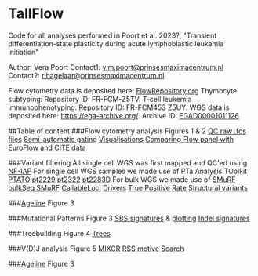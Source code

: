 # TallFlow
Code for all analyses performed in Poort et al. 2023?, "Transient differentiation-state plasticity during acute lymphoblastic leukemia initiation" 

Author: Vera Poort
Contact1: v.m.poort@prinsesmaximacentrum.nl
Contact2: r.hagelaar@prinsesmaximacentrum.nl

Flow cytometry data is deposited here: [FlowRepository.org](http://flowrepository.org/) 
Thymocyte subtyping: Repository ID: FR-FCM-Z5TV. T-cell leukemia immunophenotyping: Repository ID: FR-FCM453
Z5UY.
WGS data is deposited here: https://ega-archive.org/. Archive ID: [EGAD00001011126](https://ega-archive.org/search-results.php?query=EGAD00001011126)


##Table of content
###Flow cytometry analysis
Figures 1 & 2
[QC raw .fcs files](https://github.com/ProjectsVanBox/TallFlow/blob/main/PythonGating/QC_flowfiles.R)
[Semi-automatic gating](https://github.com/ProjectsVanBox/TallFlow/tree/main/PythonGating)
[Visualisations](https://github.com/ProjectsVanBox/TallFlow/tree/main/Barcharts)
[Comparing Flow panel with EuroFlow and CITE data]()

###Variant filtering
All single cell WGS was first mapped and QC'ed using [NF-IAP](https://github.com/ToolsVanBox/NF-IAP)
For single cell WGS samples we made use of PTa Analysis TOolkit [PTATO](https://github.com/ToolsVanBox/PTATO)
[pt2229](https://github.com/ProjectsVanBox/TallFlow/tree/main/PTA_Dev_2229)
[pt2322](https://github.com/ProjectsVanBox/TallFlow/tree/main/PTA_Dev_2322)
[pt2283D](https://github.com/ProjectsVanBox/TallFlow/tree/main/PTA_pt2283D)
For bulk WGS we made use of [SMuRF](https://github.com/ToolsVanBox/SMuRF)
[bulkSeq SMuRF](https://github.com/ProjectsVanBox/TallFlow/tree/main/BulkSeq_SMuRF)
[CallableLoci](https://github.com/ProjectsVanBox/TallFlow/tree/main/CallableLociBulk)
[Drivers](https://github.com/ProjectsVanBox/TallFlow/tree/main/Drivers)
[True Positive Rate](https://github.com/ProjectsVanBox/TallFlow/tree/main/TruePosRate)
[Structural variants](https://github.com/ProjectsVanBox/TallFlow/tree/main/SVs)

###[Ageline](https://github.com/ProjectsVanBox/TallFlow/tree/main/AgeLine)
Figure 3

###Mutational Patterns
Figure 3
[SBS signatures](https://github.com/ProjectsVanBox/TallFlow/tree/main/Mutpatterns) & [plotting](https://github.com/ProjectsVanBox/TallFlow/blob/main/MutationalPatterns_Addon.R)
[Indel signatures](https://github.com/ProjectsVanBox/TallFlow/tree/main/IndelSignatures)

###Treebuilding
Figure 4
[Trees](https://github.com/ProjectsVanBox/TallFlow/tree/main/TreeBuilding)

###V(D)J analysis
Figure 5
[MIXCR](https://github.com/ProjectsVanBox/TallFlow/tree/main/MIXCR)
[RSS motive Search](https://github.com/ProjectsVanBox/TallFlow/tree/main/RSSmotifSearch)


###[Ageline](https://github.com/ProjectsVanBox/TallFlow/tree/main/AgeLine)
Figure 3







